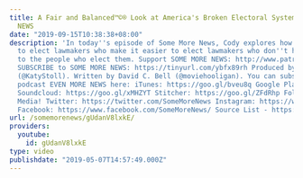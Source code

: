 ```yaml
---
title: A Fair and Balanced™©® Look at America's Broken Electoral System - SOME MORE
  NEWS
date: "2019-09-15T10:38:38+08:00"
description: 'In today''s episode of Some More News, Cody explores how easy it is
  to elect lawmakers who make it easier to elect lawmakers who don''t have to answer
  to the people who elect them. Support SOME MORE NEWS: http://www.patreon.com/SomeMoreNews
  SUBSCRIBE to SOME MORE NEWS: https://tinyurl.com/ybfx89rh Produced by Katy Stoll
  (@KatyStoll). Written by David C. Bell (@moviehooligan). You can subscribe to our
  podcast EVEN MORE NEWS here: iTunes: https://goo.gl/bveu8q Google Play: https://goo.gl/zpnhN9
  Soundcloud: https://goo.gl/xMHZYT Stitcher: https://goo.gl/ZFdRhp Follow us on social
  Media! Twitter: https://twitter.com/SomeMoreNews Instagram: https://www.instagram.com/SomeMoreNews/
  Facebook: https://www.facebook.com/SomeMoreNews/ Source List - https://tinyurl.com/y5tq7jrx'
url: /somemorenews/gUdanV8lxkE/
providers:
  youtube:
    id: gUdanV8lxkE
type: video
publishdate: "2019-05-07T14:57:49.000Z"
---
```


